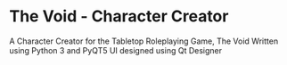 # The Void - Character Creator
A Character Creator for the Tabletop Roleplaying Game, The Void
Written using Python 3 and PyQT5
UI designed using Qt Designer
